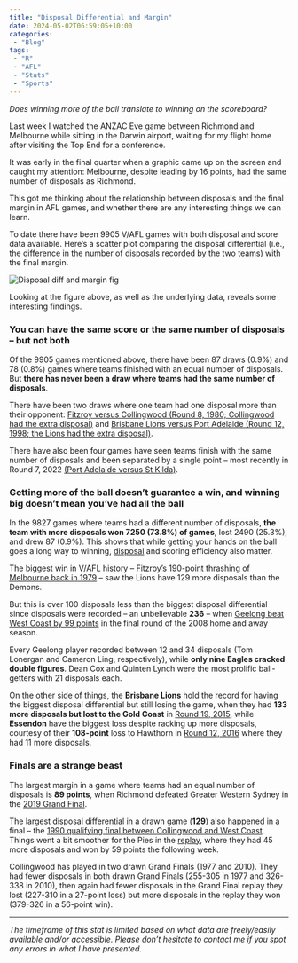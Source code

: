 ```yaml
---
title: "Disposal Differential and Margin"
date: 2024-05-02T06:59:05+10:00
categories:
 - "Blog"
tags:
 - "R"
 - "AFL" 
 - "Stats"
 - "Sports"
---
```


*Does winning more of the ball translate to winning on the scoreboard?*

<!--more-->

Last week I watched the ANZAC Eve game between Richmond and Melbourne while sitting in the Darwin airport, waiting for my flight home after visiting the Top End for a conference. 

It was early in the final quarter when a graphic came up on the screen and caught my attention: Melbourne, despite leading by 16 points, had the same number of disposals as Richmond.

This got me thinking about the relationship between disposals and the final margin in AFL games, and whether there are any interesting things we can learn.

To date there have been 9905 V/AFL games with both disposal and score data available. Here’s a scatter plot comparing the disposal differential (i.e., the difference in the number of disposals recorded by the two teams) with the final margin.

![Disposal diff and margin fig](/img/content/posts/afl-differential-disposal-margin.png)

Looking at the figure above, as well as the underlying data, reveals some interesting findings. 

### You can have the same score or the same number of disposals – but not both

Of the 9905 games mentioned above, there have been 87 draws (0.9%) and 78 (0.8%) games where teams finished with an equal number of disposals. But **there has never been a draw where teams had the same number of disposals**. 

There have been two draws where one team had one disposal more than their opponent: [Fitzroy versus Collingwood (Round 8, 1980; Collingwood had the extra disposal)](https://afltables.com/afl/stats/games/1980/040619800517.html) and [Brisbane Lions versus Port Adelaide (Round 12, 1998; the Lions had the extra disposal)](https://afltables.com/afl/stats/games/1998/131919980614.html).

There have also been four games have seen teams finish with the same number of disposals and been separated by a single point – most recently in Round 7, 2022 [(Port Adelaide versus St Kilda)](https://afltables.com/afl/stats/games/2022/131520220430.html).

### Getting more of the ball doesn’t guarantee a win, and winning big doesn’t mean you’ve had all the ball

In the 9827 games where teams had a different number of disposals, **the team with more disposals won 7250 (73.8%) of games**, lost 2490 (25.3%), and drew 87 (0.9%). This shows that while getting your hands on the ball goes a long way to winning,  [disposal](https://www.lincolntracy.com/posts/disposal-eff-wins/) and scoring efficiency also matter. 

The biggest win in V/AFL history – [Fitzroy’s 190-point thrashing of Melbourne back in 1979](https://afltables.com/afl/stats/games/1979/061119790728.html) – saw the Lions have 129 more disposals than the Demons. 

But this is over 100 disposals less than the biggest disposal differential since disposals were recorded – an unbelievable **236** – when [Geelong beat West Coast by 99 points](https://afltables.com/afl/stats/games/2008/091820080830.html) in the final round of the 2008 home and away season. 

Every Geelong player recorded between 12 and 34 disposals (Tom Lonergan and Cameron Ling, respectively), while **only nine Eagles cracked double figures**. Dean Cox and Quinten Lynch were the most prolific ball-getters with 21 disposals each. 

On the other side of things, the **Brisbane Lions** hold the record for having the biggest disposal differential but still losing the game, when they had **133 more disposals but lost to the Gold Coast** in [Round 19, 2015](https://afltables.com/afl/stats/games/2015/192020150808.html), while **Essendon** have the biggest loss despite racking up more disposals, courtesy of their **108-point** loss to Hawthorn in [Round 12, 2016](https://afltables.com/afl/stats/games/2016/051020160610.html) where they had 11 more disposals.

### Finals are a strange beast

The largest margin in a game where teams had an equal number of disposals is **89 points**, when Richmond defeated Greater Western Sydney in the [2019 Grand Final](https://afltables.com/afl/stats/games/2019/142120190928.html). 

The largest disposal differential in a drawn game (**129**) also happened in a final – the [1990 qualifying final between Collingwood and West Coast](https://afltables.com/afl/stats/games/1990/041819900908.html). Things went a bit smoother for the Pies in the [replay](https://afltables.com/afl/stats/games/1990/041819900915.html), where they had 45 more disposals and won by 59 points the following week. 

Collingwood has played in two drawn Grand Finals (1977 and 2010). They had fewer disposals in both drawn Grand Finals (255-305 in 1977 and 326-338 in 2010), then again had fewer disposals in the Grand Final replay they lost (227-310 in a 27-point loss) but more disposals in the replay they won (379-326 in a 56-point win). 

--- 

*The timeframe of this stat is limited based on what data are freely/easily available and/or accessible. Please don’t hesitate to contact me if you spot any errors in what I have presented.* 
